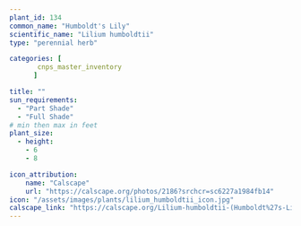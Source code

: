 ```yaml
---
plant_id: 134
common_name: "Humboldt's Lily"
scientific_name: "Lilium humboldtii"
type: "perennial herb"

categories: [
       cnps_master_inventory
      ]

title: ""
sun_requirements:
  - "Part Shade"
  - "Full Shade"
# min then max in feet
plant_size:
  - height: 
    - 6
    - 8

icon_attribution: 
    name: "Calscape"
    url: "https://calscape.org/photos/2186?srchcr=sc6227a1984fb14"
icon: "/assets/images/plants/lilium_humboldtii_icon.jpg"
calscape_link: "https://calscape.org/Lilium-humboldtii-(Humboldt%27s-Lily)"
---
```



